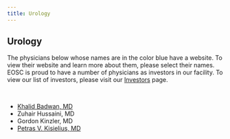 ```yaml
---
title: Urology
---
```


<section id="content">
	<div class="container_24">
		<div class="grid_24">
			<div class="wrapper">
				<div class="grid_17 alpha rt-ident-bot-1">
					<div class="rt-inner-ident-3">
						<h2 class="ident-bot-3">Urology</h2>
						<div class="line ident-bot-13"></div>
						<div class="wrapper ident-bot-5">
							<p>The physicians below whose names are in the color blue have a website.  To view their website and learn more about them, please select their names. EOSC is proud to have a number of physicians as investors in our facility. To view our list of investors, please visit our <a href="/patients/investors">Investors</a> page.</p>
							<p>&nbsp;</p>
							<div class="grid_8 alpha rt-ident-bot-2">
								<div class="wrapper ident-bot-15">
								</div>
								<ul class="list-2">
									<li><a href="http://www.elmhurstclinic.org" target="_blank">Khalid Badwan, MD</a></li>
									<li>Zuhair Hussaini, MD</li>
									<li>Gordon Kinzler, MD</li>
									<li><a href="http://www.elmhurstclinic.org" target="_blank">Petras V. Kisielius, MD</a></li>
								</ul>
							</div>
							<div class="grid_8 omega">
								<div class="wrapper ident-bot-15"></div>
							</div>
						</div>
					</div>
				</div>